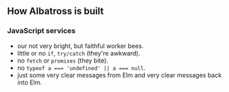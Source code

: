 ## How Albatross is built

### JavaScript services

* our not very bright, but faithful worker bees.
* little or no `if`, `try/catch` (they're awkward).
* no `fetch` or `promises` (they bite).
* no `typeof a === 'undefined' || a === null`.
* just some very clear messages from Elm and very clear messages back into Elm.
